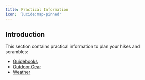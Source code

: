 ```yaml
---
title: Practical Information
icon: 'lucide:map-pinned'
---
```


## Introduction

This section contains practical information to plan your hikes and scrambles:
- [Guidebooks](/practical-information/guidebooks)
- [Outdoor Gear](/practical-information/gear)
- [Weather](/practical-information/weather)
